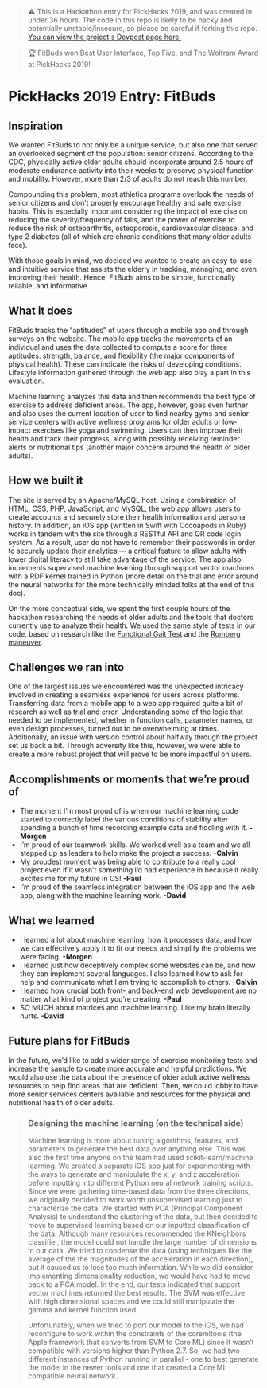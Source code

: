 > ⚠️ This is a Hackathon entry for PickHacks 2019, and was created in under 36 hours. The code in this repo is likely to be hacky and potentially unstable/insecure, so please be careful if forking this repo. [You can view the project's Devpost page here.](https://devpost.com/software/fitbuds)

> 🏆 FitBuds won Best User Interface, Top Five, and The Wolfram Award at PickHacks 2019!

# PickHacks 2019 Entry: FitBuds
## Inspiration
We wanted FitBuds to not only be a unique service, but also one that served an overlooked segment of the population: senior citizens. According to the CDC, physically active older adults should incorporate around 2.5 hours of moderate endurance activity into their weeks to preserve physical function and mobility. However, more than 2/3 of adults do not reach this number.

Compounding this problem, most athletics programs overlook the needs of senior citizens and don’t properly encourage healthy and safe exercise habits. This is especially important considering the impact of exercise on reducing the severity/frequency of falls, and the power of exercise to reduce the risk of osteoarthritis, osteoporosis, cardiovascular disease, and type 2 diabetes (all of which are chronic conditions that many older adults face).

With those goals in mind, we decided we wanted to create an easy-to-use and intuitive service that assists the elderly in tracking, managing, and even improving their health. Hence, FitBuds aims to be simple, functionally reliable, and informative.

## What it does
FitBuds tracks the “aptitudes” of users through a mobile app and through surveys on the website. The mobile app tracks the movements of an individual and uses the data collected to compute a score for three aptitudes: strength, balance, and flexibility (the major components of physical health). These can indicate the risks of developing conditions. Lifestyle information gathered through the web app also play a part in this evaluation.

Machine learning analyzes this data and then recommends the best type of exercise to address deficient areas. The app, however, goes even further and also uses the current location of user to find nearby gyms and senior service centers with active wellness programs for older adults or low-impact exercises like yoga and swimming. Users can then improve their health and track their progress, along with possibly receiving reminder alerts or nutritional tips (another major concern around the health of older adults).

## How we built it
The site is served by an Apache/MySQL host. Using a combination of HTML, CSS, PHP, JavaScript, and MySQL, the web app allows users to create accounts and securely store their health information and personal history. In addition, an iOS app (written in Swift with Cocoapods in Ruby) works in tandem with the site through a RESTful API and QR code login system. As a result, user do not have to remember their passwords in order to securely update their analytics — a critical feature to allow adults with lower digital literacy to still take advantage of the service. The app also implements supervised machine learning through support vector machines with a RDF kernel trained in Python (more detail on the trial and error around the neural networks for the more technically minded folks at the end of this doc).

On the more conceptual side, we spent the first couple hours of the hackathon researching the needs of older adults and the tools that doctors currently use to analyze their health. We used the same style of tests in our code, based on research like the [Functional Gait Test](https://geriatrictoolkit.missouri.edu/balance/index.htm) and the [Romberg maneuver](http://www.jpgmonline.com/article.asp?issn=0022-3859;year=2003;volume=49;issue=2;spage=169;epage=72;aulast=Khasnis).

## Challenges we ran into
One of the largest issues we encountered was the unexpected intricacy involved in creating a seamless experience for users across platforms. Transferring data from a mobile app to a web app required quite a bit of research as well as trial and error. Understanding some of the logic that needed to be implemented, whether in function calls, parameter names, or even design processes, turned out to be overwhelming at times. Additionally, an issue with version control about halfway through the project set us back a bit. Through adversity like this, however, we were able to create a more robust project that will prove to be more impactful on users.

## Accomplishments or moments that we’re proud of
* The moment I’m most proud of is when our machine learning code started to correctly label the various conditions of stability after spending a bunch of time recording example data and fiddling with it. **-Morgen**
* I’m proud of our teamwork skills. We worked well as a team and we all stepped up as leaders to help make the project a success. **-Calvin**
* My proudest moment was being able to contribute to a really cool project even if it wasn’t something I’d had experience in because it really excites me for my future in CS! **-Paul**
* I’m proud of the seamless integration between the iOS app and the web app, along with the machine learning work. **-David**

## What we learned
* I learned a lot about machine learning, how it processes data, and how we can effectively apply it to fit our needs and simplify the problems we were facing. **-Morgen**
* I learned just how deceptively complex some websites can be, and how they can implement several languages. I also learned how to ask for help and communicate what I am trying to accomplish to others. **-Calvin**
* I learned how crucial both front- and back-end web development are no matter what kind of project you’re creating. **-Paul**
* SO MUCH about matrices and machine learning. Like my brain literally hurts. **-David**

## Future plans for FitBuds
In the future, we’d like to add a wider range of exercise monitoring tests and increase the sample to create more accurate and helpful predictions. We would also use the data about the presence of older adult active wellness resources to help find areas that are deficient. Then, we could lobby to have more senior services centers available and resources for the physical and nutritional health of older adults.

> ### Designing the machine learning (on the technical side)
> Machine learning is more about tuning algorithms, features, and parameters to generate the best data over anything else. This was also the first time anyone on the team had used scikit-learn/machine learning. We created a separate iOS app just for experimenting with the ways to generate and manipulate the x, y, and z acceleration before inputting into different Python neural network training scripts. Since we were gathering time-based data from the three directions, we originally decided to work worth unsupervised learning just to characterize the data. We started with PCA (Principal Component Analysis) to understand the clustering of the data, but then decided to move to supervised learning based on our inputted classification of the data. Although many resources recommended the KNeighbors classifier, the model could not handle the large number of dimensions in our data. We tried to condense the data (using techniques like the average of the the magnitudes of the acceleration in each direction), but it caused us to lose too much information. While we did consider implementing dimensionality reduction, we would have had to move back to a PCA model. In the end, our tests indicated that support vector machines returned the best results. The SVM was effective with high dimensional spaces and we could still manipulate the gamma and kernel function used.

> Unfortunately, when we tried to port our model to the iOS, we had reconfigure to work within the constraints of the coremltools (the Apple framework that converts from SVM to Core ML) since it wasn’t compatible with versions higher than Python 2.7. So, we had two different instances of Python running in parallel - one to best generate the model in the newer tools and one that created a Core ML compatible neural network.
